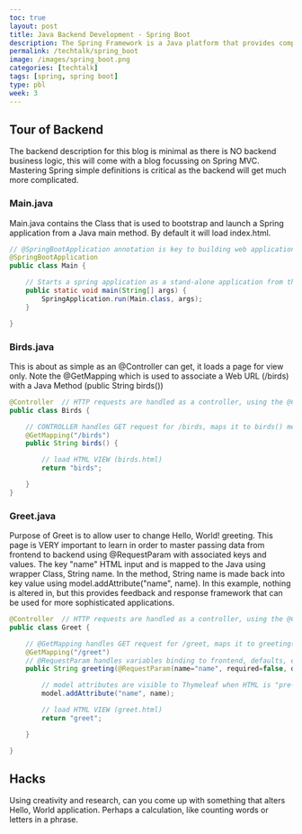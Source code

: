 ```yaml
---
toc: true
layout: post
title: Java Backend Development - Spring Boot
description: The Spring Framework is a Java platform that provides comprehensive infrastructure support for developing Java applications. Spring handles the complicated infrastructure problems so you can focus on the purpose of your application.  Spring Boot is a micro Service that is used to build stand-alone application.
permalink: /techtalk/spring_boot
image: /images/spring_boot.png
categories: [techtalk]
tags: [spring, spring boot]
type: pbl
week: 3
---
```


## Tour of Backend
The backend description for this blog is minimal as there is NO backend business logic, this will come with a blog focussing on Spring MVC.  Mastering Spring simple definitions is critical as the backend will get much more complicated.

### Main.java
Main.java contains the Class that is used to bootstrap and launch a Spring application from a Java main method.  By default it will load index.html.  

```java
// @SpringBootApplication annotation is key to building web applications with Java https://spring.io/projects/spring-boot
@SpringBootApplication
public class Main {

    // Starts a spring application as a stand-alone application from the main method
    public static void main(String[] args) {
        SpringApplication.run(Main.class, args);
    }

}
```

### Birds.java
This is about as simple as an @Controller can get, it loads a page for view only.  Note the @GetMapping which is used to associate a Web URL (/birds) with a Java Method (public String birds())

```java
@Controller  // HTTP requests are handled as a controller, using the @Controller annotation
public class Birds {

    // CONTROLLER handles GET request for /birds, maps it to birds() method
    @GetMapping("/birds")
    public String birds() {

        // load HTML VIEW (birds.html)
        return "birds";

    }
}
```

### Greet.java
Purpose of Greet is to allow user to change Hello, World! greeting.  This page is VERY important to learn in order to master passing data from frontend to backend using @RequestParam with associated keys and values.  The key "name" HTML input and is mapped to the Java using wrapper Class, String name.  In the method, String name is made back into key value using model.addAttribute("name", name).   In this example, nothing is altered in, but this provides feedback and response framework that can be used for more sophisticated applications.

```java
@Controller  // HTTP requests are handled as a controller, using the @Controller annotation
public class Greet {

    // @GetMapping handles GET request for /greet, maps it to greeting() method
    @GetMapping("/greet")
    // @RequestParam handles variables binding to frontend, defaults, etc
    public String greeting(@RequestParam(name="name", required=false, defaultValue="World") String name, Model model) {

        // model attributes are visible to Thymeleaf when HTML is "pre-processed"
        model.addAttribute("name", name);

        // load HTML VIEW (greet.html)
        return "greet"; 

    }

}
```

## Hacks
Using creativity and research, can you come up with something that alters Hello, World application.  Perhaps a calculation, like counting words or letters in a phrase.